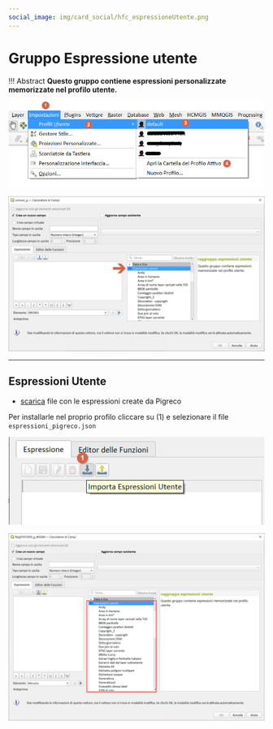```yaml
---
social_image: img/card_social/hfc_espressioneUtente.png
---
```


# Gruppo Espressione utente

!!! Abstract
    **Questo gruppo contiene espressioni personalizzate memorizzate nel profilo utente.**

[![](../../img/espressione_utente/espressione_utente1.png)](../../img/espressione_utente/espressione_utente1.png)

[![](../../img/espressione_utente/espressione_utente2.png)](../../img/espressione_utente/espressione_utente2.png)

---

## Espressioni Utente

- [scarica](https://raw.githubusercontent.com/opendatasicilia/HfcQGIS-md/main/docs/prova_tu/espressioni_pigreco.json) file con le espressioni create da Pigreco

Per installarle nel proprio profilo cliccare su (1) e selezionare il file `espressioni_pigreco.json`

[![](../../img/espressione_utente/espressione_utente3.png)](../../img/espressione_utente/espressione_utente3.png)

[![](../../img/espressione_utente/espressione_utente4.png)](../../img/espressione_utente/espressione_utente4.png)
